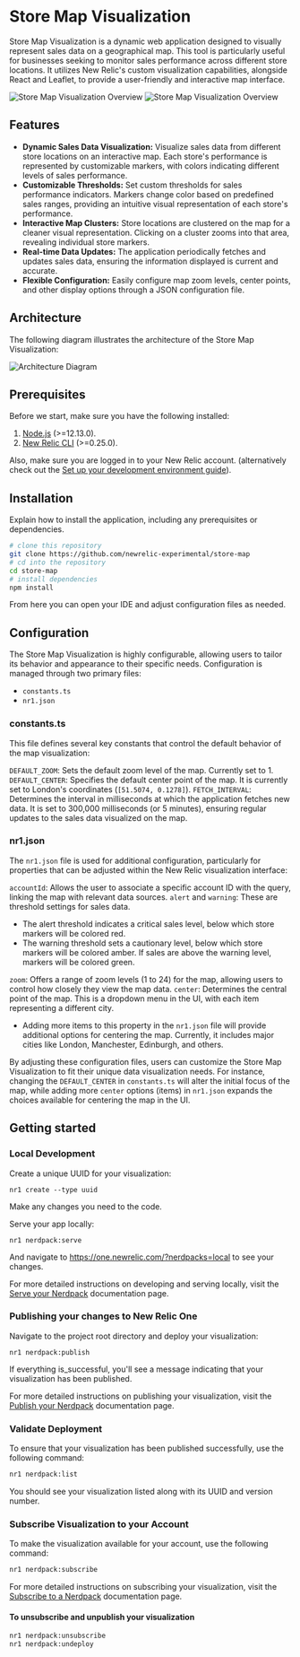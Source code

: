 # Store Map Visualization

Store Map Visualization is a dynamic web application designed to visually represent sales data on a geographical map. This tool is particularly useful for businesses seeking to monitor sales performance across different store locations. It utilizes New Relic's custom visualization capabilities, alongside React and Leaflet, to provide a user-friendly and interactive map interface.

![Store Map Visualization Overview](./docs/map-overview.jpeg)
![Store Map Visualization Overview](./docs/map-zoom-in-popup.jpeg)

## Features

- **Dynamic Sales Data Visualization:** Visualize sales data from different store locations on an interactive map. Each store's performance is represented by customizable markers, with colors indicating different levels of sales performance.
- **Customizable Thresholds:** Set custom thresholds for sales performance indicators. Markers change color based on predefined sales ranges, providing an intuitive visual representation of each store's performance.
- **Interactive Map Clusters:** Store locations are clustered on the map for a cleaner visual representation. Clicking on a cluster zooms into that area, revealing individual store markers.
- **Real-time Data Updates:** The application periodically fetches and updates sales data, ensuring the information displayed is current and accurate.
- **Flexible Configuration:** Easily configure map zoom levels, center points, and other display options through a JSON configuration file.

## Architecture

The following diagram illustrates the architecture of the Store Map Visualization:

![Architecture Diagram](./docs/store-map-architecture.png)

## Prerequisites

Before we start, make sure you have the following installed:

1. [Node.js](https://nodejs.org/) (>=12.13.0).
2. [New Relic CLI](https://one.newrelic.com/launcher/developer-center.launcher) (>=0.25.0).

Also, make sure you are logged in to your New Relic account. (alternatively check out the [Set up your development environment guide](https://developer.newrelic.com/build-apps/set-up-dev-env/)).

## Installation

Explain how to install the application, including any prerequisites or dependencies.

```bash
# clone this repository
git clone https://github.com/newrelic-experimental/store-map
# cd into the repository
cd store-map
# install dependencies
npm install
```

From here you can open your IDE and adjust configuration files as needed.

## Configuration
The Store Map Visualization is highly configurable, allowing users to tailor its behavior and appearance to their specific needs. Configuration is managed through two primary files: 
- `constants.ts` 
- `nr1.json`

### constants.ts
This file defines several key constants that control the default behavior of the map visualization:

`DEFAULT_ZOOM`: Sets the default zoom level of the map. Currently set to 1.
`DEFAULT_CENTER`: Specifies the default center point of the map. It is currently set to London's coordinates (`[51.5074, 0.1278]`).
`FETCH_INTERVAL`: Determines the interval in milliseconds at which the application fetches new data. It is set to 300,000 milliseconds (or 5 minutes), ensuring regular updates to the sales data visualized on the map.

### nr1.json
The `nr1.json` file is used for additional configuration, particularly for properties that can be adjusted within the New Relic visualization interface:

`accountId`: Allows the user to associate a specific account ID with the query, linking the map with relevant data sources.
`alert` and `warning`: These are threshold settings for sales data. 
- The alert threshold indicates a critical sales level, below which store markers will be colored red. 
- The warning threshold sets a cautionary level, below which store markers will be colored amber. If sales are above the warning level, markers will be colored green.

`zoom`: Offers a range of zoom levels (1 to 24) for the map, allowing users to control how closely they view the map data.
`center`: Determines the central point of the map. This is a dropdown menu in the UI, with each item representing a different city. 
- Adding more items to this property in the `nr1.json` file will provide additional options for centering the map. Currently, it includes major cities like London, Manchester, Edinburgh, and others.

By adjusting these configuration files, users can customize the Store Map Visualization to fit their unique data visualization needs. For instance, changing the `DEFAULT_CENTER` in `constants.ts` will alter the initial focus of the map, while adding more `center` options (items) in `nr1.json` expands the choices available for centering the map in the UI.

## Getting started 

### Local Development

Create a unique UUID for your visualization:
```
nr1 create --type uuid
```

Make any changes you need to the code.

Serve your app locally:
```
nr1 nerdpack:serve
```

And navigate to https://one.newrelic.com/?nerdpacks=local to see your changes.

For more detailed instructions on developing and serving locally, visit the [Serve your Nerdpack](https://developer.newrelic.com/build-apps/publish-deploy/serve) documentation page.

### Publishing your changes to New Relic One

Navigate to the project root directory and deploy your visualization:

```
nr1 nerdpack:publish
```

If everything is_successful, you'll see a message indicating that your visualization has been published.

For more detailed instructions on publishing your visualization, visit the [Publish your Nerdpack](https://developer.newrelic.com/build-apps/publish-deploy/publish) documentation page.

### Validate Deployment
To ensure that your visualization has been published successfully, use the following command:

```bash
nr1 nerdpack:list
```
You should see your visualization listed along with its UUID and version number.

### Subscribe Visualization to your Account
To make the visualization available for your account, use the following command:

```bash
nr1 nerdpack:subscribe
```

For more detailed instructions on subscribing your visualization, visit the [Subscribe to a Nerdpack](https://developer.newrelic.com/build-apps/publish-deploy/subscribe) documentation page.

#### To unsubscribe and unpublish your visualization

```bash
nr1 nerdpack:unsubscribe
nr1 nerdpack:undeploy
```